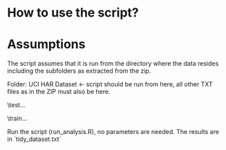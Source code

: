 # How to use the script?
# Assumptions
The script assumes that it is run from the directory where the data resides including the subfolders as extracted from the zip.

Folder: UCI HAR Dataset <- script should be run from here, all other TXT files as in the ZIP must also be here.

  \\test\...
  
  \\train\...

Run the script (run_analysis.R), no parameters are needed. The results are in ´tidy_dataset.txt´
  

